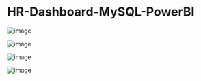 # HR-Dashboard-MySQL-PowerBI
![image](https://github.com/Dev-dataanalyst/HR-Dashboard-MySQL-PowerBI/assets/143479964/2477e5f3-2155-4373-af8d-8d0b4052e1e7)

![image](https://github.com/Dev-dataanalyst/HR-Dashboard-MySQL-PowerBI/assets/143479964/2b3d67d9-fdf4-462e-9034-1a18965318ba)

![image](https://github.com/Dev-dataanalyst/HR-Dashboard-MySQL-PowerBI/assets/143479964/c9d23d7c-d525-4f2f-b4eb-a560d5a8c0d2)

![image](https://github.com/Dev-dataanalyst/HR-Dashboard-MySQL-PowerBI/assets/143479964/6f99e205-033b-406b-8998-73af227010d5)
